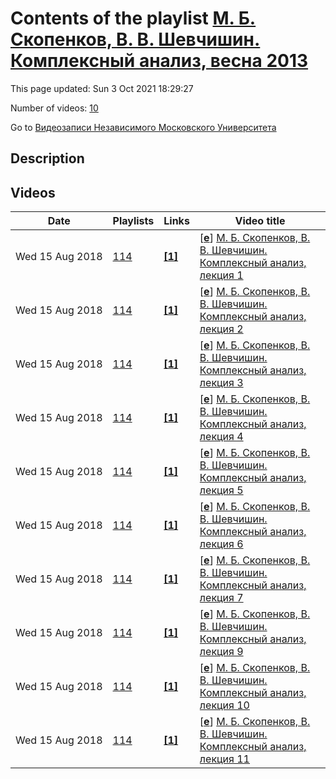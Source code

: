# Contents of the playlist [М. Б. Скопенков, В. В. Шевчишин. Комплексный анализ, весна 2013](https://www.youtube.com/playlist?list=PLp9ABVh6_x4Ex-oDrgSScKAfsavKUxJme)

This page updated: Sun 3 Oct 2021 18:29:27

Number of videos: [10](#videos)

Go to [Видеозаписи Независимого Московского Университета](../README.md)

## Description



## Videos

|Date|Playlists|Links|Video title|
|---|---|---|---|
| Wed&nbsp;15&nbsp;Aug&nbsp;2018 | [114](../playlists/114 "М. Б. Скопенков, В. В. Шевчишин. Комплексный анализ, весна 2013") | [**[1]**](http://ium.mccme.ru/s13/complan.html) | [[**e**](https://studio.youtube.com/video/QDIZXgq2ipc/edit "Edit")] [М. Б. Скопенков, В. В. Шевчишин. Комплексный анализ, лекция 1](https://www.youtube.com/watch?v=QDIZXgq2ipc&list=PLp9ABVh6_x4Ex-oDrgSScKAfsavKUxJme "Спецкурс НМУ.&#013;8 февраля 2013 г. 17:30, НМУ 304 (Большой Власьевский пер., 11)&#013;http://ium.mccme.ru/s13/complan.html") |
| Wed&nbsp;15&nbsp;Aug&nbsp;2018 | [114](../playlists/114 "М. Б. Скопенков, В. В. Шевчишин. Комплексный анализ, весна 2013") | [**[1]**](http://ium.mccme.ru/s13/complan.html) | [[**e**](https://studio.youtube.com/video/OPvg35fOI78/edit "Edit")] [М. Б. Скопенков, В. В. Шевчишин. Комплексный анализ, лекция 2](https://www.youtube.com/watch?v=OPvg35fOI78&list=PLp9ABVh6_x4Ex-oDrgSScKAfsavKUxJme "Спецкурс НМУ.&#013;15 февраля 2013 г. 17:30, НМУ 304 (Большой Власьевский пер., 11)&#013;http://ium.mccme.ru/s13/complan.html") |
| Wed&nbsp;15&nbsp;Aug&nbsp;2018 | [114](../playlists/114 "М. Б. Скопенков, В. В. Шевчишин. Комплексный анализ, весна 2013") | [**[1]**](http://ium.mccme.ru/s13/complan.html) | [[**e**](https://studio.youtube.com/video/4fBZ56D3i8Q/edit "Edit")] [М. Б. Скопенков, В. В. Шевчишин. Комплексный анализ, лекция 3](https://www.youtube.com/watch?v=4fBZ56D3i8Q&list=PLp9ABVh6_x4Ex-oDrgSScKAfsavKUxJme "Спецкурс НМУ.&#013;22 февраля 2013 г. 17:30, НМУ 304 (Большой Власьевский пер., 11)&#013;http://ium.mccme.ru/s13/complan.html") |
| Wed&nbsp;15&nbsp;Aug&nbsp;2018 | [114](../playlists/114 "М. Б. Скопенков, В. В. Шевчишин. Комплексный анализ, весна 2013") | [**[1]**](http://ium.mccme.ru/s13/complan.html) | [[**e**](https://studio.youtube.com/video/rMKMKqwPkSs/edit "Edit")] [М. Б. Скопенков, В. В. Шевчишин. Комплексный анализ, лекция 4](https://www.youtube.com/watch?v=rMKMKqwPkSs&list=PLp9ABVh6_x4Ex-oDrgSScKAfsavKUxJme "Спецкурс НМУ.&#013;1 марта 2013 г. 17:30, НМУ 304 (Большой Власьевский пер., 11)&#013;http://ium.mccme.ru/s13/complan.html") |
| Wed&nbsp;15&nbsp;Aug&nbsp;2018 | [114](../playlists/114 "М. Б. Скопенков, В. В. Шевчишин. Комплексный анализ, весна 2013") | [**[1]**](http://ium.mccme.ru/s13/complan.html) | [[**e**](https://studio.youtube.com/video/5NL_Rzg9wRk/edit "Edit")] [М. Б. Скопенков, В. В. Шевчишин. Комплексный анализ, лекция 5](https://www.youtube.com/watch?v=5NL_Rzg9wRk&list=PLp9ABVh6_x4Ex-oDrgSScKAfsavKUxJme "Спецкурс НМУ.&#013;15 марта 2013 г. 17:30, НМУ 304 (Большой Власьевский пер., 11)&#013;http://ium.mccme.ru/s13/complan.html") |
| Wed&nbsp;15&nbsp;Aug&nbsp;2018 | [114](../playlists/114 "М. Б. Скопенков, В. В. Шевчишин. Комплексный анализ, весна 2013") | [**[1]**](http://ium.mccme.ru/s13/complan.html) | [[**e**](https://studio.youtube.com/video/Qs8oE6QjC4I/edit "Edit")] [М. Б. Скопенков, В. В. Шевчишин. Комплексный анализ, лекция 6](https://www.youtube.com/watch?v=Qs8oE6QjC4I&list=PLp9ABVh6_x4Ex-oDrgSScKAfsavKUxJme "Спецкурс НМУ.&#013;22 марта 2013 г. 17:30, НМУ 304 (Большой Власьевский пер., 11)&#013;http://ium.mccme.ru/s13/complan.html") |
| Wed&nbsp;15&nbsp;Aug&nbsp;2018 | [114](../playlists/114 "М. Б. Скопенков, В. В. Шевчишин. Комплексный анализ, весна 2013") | [**[1]**](http://ium.mccme.ru/s13/complan.html) | [[**e**](https://studio.youtube.com/video/54EcJOF_Umc/edit "Edit")] [М. Б. Скопенков, В. В. Шевчишин. Комплексный анализ, лекция 7](https://www.youtube.com/watch?v=54EcJOF_Umc&list=PLp9ABVh6_x4Ex-oDrgSScKAfsavKUxJme "Спецкурс НМУ.&#013;29 марта 2013 г. 17:30, НМУ 304 (Большой Власьевский пер., 11)&#013;http://ium.mccme.ru/s13/complan.html") |
| Wed&nbsp;15&nbsp;Aug&nbsp;2018 | [114](../playlists/114 "М. Б. Скопенков, В. В. Шевчишин. Комплексный анализ, весна 2013") | [**[1]**](http://ium.mccme.ru/s13/complan.html) | [[**e**](https://studio.youtube.com/video/LIRcHSnZodg/edit "Edit")] [М. Б. Скопенков, В. В. Шевчишин. Комплексный анализ, лекция 9](https://www.youtube.com/watch?v=LIRcHSnZodg&list=PLp9ABVh6_x4Ex-oDrgSScKAfsavKUxJme "Спецкурс НМУ.&#013;12 апреля 2013 г. 17:30, НМУ 304 (Большой Власьевский пер., 11)&#013;http://ium.mccme.ru/s13/complan.html") |
| Wed&nbsp;15&nbsp;Aug&nbsp;2018 | [114](../playlists/114 "М. Б. Скопенков, В. В. Шевчишин. Комплексный анализ, весна 2013") | [**[1]**](http://ium.mccme.ru/s13/complan.html) | [[**e**](https://studio.youtube.com/video/cd_ydJFm41E/edit "Edit")] [М. Б. Скопенков, В. В. Шевчишин. Комплексный анализ, лекция 10](https://www.youtube.com/watch?v=cd_ydJFm41E&list=PLp9ABVh6_x4Ex-oDrgSScKAfsavKUxJme "Спецкурс НМУ.&#013;19 апреля 2013 г. 17:30, НМУ 304 (Большой Власьевский пер., 11)&#013;http://ium.mccme.ru/s13/complan.html") |
| Wed&nbsp;15&nbsp;Aug&nbsp;2018 | [114](../playlists/114 "М. Б. Скопенков, В. В. Шевчишин. Комплексный анализ, весна 2013") | [**[1]**](http://ium.mccme.ru/s13/complan.html) | [[**e**](https://studio.youtube.com/video/IDiUDMGFNa4/edit "Edit")] [М. Б. Скопенков, В. В. Шевчишин. Комплексный анализ, лекция 11](https://www.youtube.com/watch?v=IDiUDMGFNa4&list=PLp9ABVh6_x4Ex-oDrgSScKAfsavKUxJme "Спецкурс НМУ.&#013;26 апреля 2013 г. 17:30, НМУ 304 (Большой Власьевский пер., 11)&#013;http://ium.mccme.ru/s13/complan.html") |
